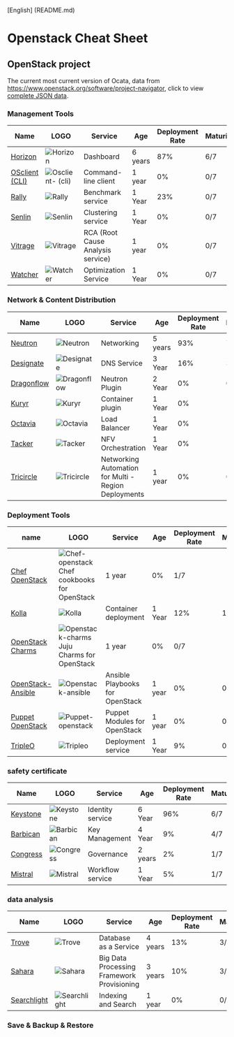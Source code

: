 [English] (README.md)

# Openstack Cheat Sheet

## OpenStack project

The current most current version of Ocata, data from https://www.openstack.org/software/project-navigator, click to view [complete JSON data](openstack_services_format.json).

### Management Tools

| Name | LOGO | Service | Age | Deployment Rate | Maturity |
| ---- | ---- | ---- | ---- | ---- | ---- |
| [Horizon](https://wiki.openstack.org/wiki/Horizon) |![Horizon](https://www.openstack.org/software/images/mascots/horizon.png) | Dashboard | 6 years | 87% | 6/7 |
| [OSclient (CLI)](https://wiki.openstack.org/wiki/OSclient) |![Osclient- (cli)](https://www.openstack.org/software/images/mascots/osclient-(cli).png) | Command-line client | 1 year | 0% | 0/7 |
| [Rally](https://wiki.openstack.org/wiki/Rally) |![Rally](https://www.openstack.org/software/images/mascots/rally.png) | Benchmark service | 1 Year | 23% | 0/7 |
| [Senlin](https://wiki.openstack.org/wiki/Senlin) |![Senlin](https://www.openstack.org/software/images/mascots/senlin.png) | Clustering service | 1 Year | 0% | 0/7 |
| [Vitrage](https://wiki.openstack.org/wiki/Vitrage) |![Vitrage](https://www.openstack.org/software/images/mascots/vitrage.png) | RCA (Root Cause Analysis service) | 1 year | 0% | 0/7 |
| [Watcher](https://wiki.openstack.org/wiki/Watcher) |![Watcher](https://www.openstack.org/software/images/mascots/watcher.png) | Optimization Service | 1 Year | 0% | 0/7 |

### Network & Content Distribution

| Name | LOGO | Service | Age | Deployment Rate | Maturity |
| ---- | ---- | ---- | ---- | ---- | ---- |
| [Neutron](https://wiki.openstack.org/wiki/Neutron) |![Neutron](https://www.openstack.org/software/images/mascots/neutron.png) | Networking | 5 years | 93% | 7/7 |
| [Designate](https://wiki.openstack.org/wiki/Designate) |![Designate](https://www.openstack.org/software/images/mascots/designate.png) | DNS Service | 3 Year | 16% | 3/7 |
| [Dragonflow](https://wiki.openstack.org/wiki/Dragonflow) |![Dragonflow](https://www.openstack.org/software/images/mascots/dragonflow.png) | Neutron Plugin | 2 Year | 0% | 0/7 |
| [Kuryr](https://wiki.openstack.org/wiki/Kuryr) |![Kuryr](https://www.openstack.org/software/images/mascots/kuryr.png) | Container plugin | 1 Year | 0% | 1/7 |
| [Octavia](https://wiki.openstack.org/wiki/Octavia) |![Octavia](https://www.openstack.org/software/images/mascots/octavia.png) | Load Balancer | 1 Year | 0% | 1/7 |
| [Tacker](https://wiki.openstack.org/wiki/Tacker) |![Tacker](https://www.openstack.org/software/images/mascots/tacker.png) | NFV Orchestration | 1 Year | 0% | 1/7 |
| [Tricircle](https://wiki.openstack.org/wiki/Tricircle) |![Tricircle](https://www.openstack.org/software/images/mascots/tricircle.png) | Networking Automation for Multi -Region Deployments | 1 year | 0% | 0/7 |

### Deployment Tools

| name | LOGO | Service | Age | Deployment Rate | Maturity |
| ---- | ---- | ---- | ---- | ---- | ---- |
| [Chef OpenStack](https://wiki.openstack.org/wiki/Chef) |![Chef-openstack](https://www.openstack.org/software/images/mascots/chef-openstack.png) Chef cookbooks for OpenStack | 1 year | 0% | 1/7 |
| [Kolla](https://wiki.openstack.org/wiki/Kolla) |![Kolla](https://www.openstack.org/software/images/mascots/kolla.png) | Container deployment | 1 Year | 12% | 1/7 |
| [OpenStack Charms](https://wiki.openstack.org/wiki/OpenStack) |![Openstack-charms](https://www.openstack.org/software/images/mascots/openstack-charms.png) Juju Charms for OpenStack | 1 year | 0% | 0/7 |
| [OpenStack-Ansible](https://wiki.openstack.org/wiki/OpenStack-Ansible) |![Openstack-ansible](https://www.openstack.org/software/images/mascots/openstack-ansible.png) | Ansible Playbooks for OpenStack | 1 year | 0% | 0/7 |
| [Puppet OpenStack](https://wiki.openstack.org/wiki/Puppet) |![Puppet-openstack](https://www.openstack.org/software/images/mascots/puppet-openstack.png) | Puppet Modules for OpenStack | 1 year | 0% | 0/7 |
| [TripleO](https://wiki.openstack.org/wiki/TripleO) |![Tripleo](https://www.openstack.org/software/images/mascots/tripleo.png) | Deployment service | 1 Year | 9% | 0/7 |

### safety certificate

| Name | LOGO | Service | Age | Deployment Rate | Maturity |
| ---- | ---- | ---- | ---- | ---- | ---- |
| [Keystone](https://wiki.openstack.org/wiki/Keystone) |![Keystone](https://www.openstack.org/software/images/mascots/keystone.png) | Identity service | 6 Year | 96% | 6/7 |
| [Barbican](https://wiki.openstack.org/wiki/Barbican) |![Barbican](https://www.openstack.org/software/images/mascots/barbican.png) | Key Management | 4 Year | 9% | 4/7 |
| [Congress](https://wiki.openstack.org/wiki/Congress) |![Congress](https://www.openstack.org/software/images/mascots/congress.png) | Governance | 2 years | 2% | 1/7 |
| [Mistral](https://wiki.openstack.org/wiki/Mistral) |![Mistral](https://www.openstack.org/software/images/mascots/mistral.png) | Workflow service | 1 Year | 5% | 1/7 |

### data analysis

| Name | LOGO | Service | Age | Deployment Rate | Maturity |
| ---- | ---- | ---- | ---- | ---- | ---- |
| [Trove](https://wiki.openstack.org/wiki/Trove) |![Trove](https://www.openstack.org/software/images/mascots/trove.png) | Database as a Service | 4 years | 13% | 3/7 |
| [Sahara](https://wiki.openstack.org/wiki/Sahara) |![Sahara](https://www.openstack.org/software/images/mascots/sahara.png) | Big Data Processing Framework Provisioning | 3 years | 10% | 3/7 |
| [Searchlight](https://wiki.openstack.org/wiki/Searchlight) |![Searchlight](https://www.openstack.org/software/images/mascots/searchlight.png) | Indexing and Search | 1 year | 0% | 0/7 |

### Save & Backup & Restore
